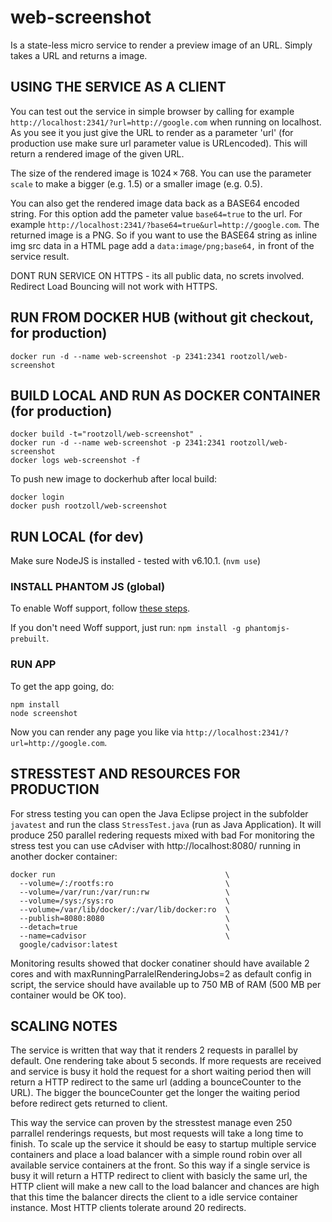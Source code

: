web-screenshot
==============

Is a state-less micro service to render a preview image of an URL. Simply takes a URL and returns a image. 

## USING THE SERVICE AS A CLIENT

You can test out the service in simple browser by calling for example `http://localhost:2341/?url=http://google.com` when running on localhost. As you see it you just give the URL to render as a parameter 'url' (for production use make sure url parameter value is URLencoded). This will return a rendered image of the given URL. 

The size of the rendered image is 1024 × 768. You can use the parameter `scale` to make a bigger (e.g. 1.5) or a smaller image (e.g. 0.5).

You can also get the rendered image data back as a BASE64 encoded string. For this option add the pameter value `base64=true` to the url. For example `http://localhost:2341/?base64=true&url=http://google.com`. The returned image is a PNG. So if you want to use the BASE64 string as inline img src data in a HTML page add a `data:image/png;base64,` in front of the service result.

DONT RUN SERVICE ON HTTPS - its all public data, no screts involved. Redirect Load Bouncing will not work with HTTPS.

## RUN FROM DOCKER HUB (without git checkout, for production)

```
docker run -d --name web-screenshot -p 2341:2341 rootzoll/web-screenshot
```

## BUILD LOCAL AND RUN AS DOCKER CONTAINER (for production)

```
docker build -t="rootzoll/web-screenshot" .
docker run -d --name web-screenshot -p 2341:2341 rootzoll/web-screenshot
docker logs web-screenshot -f
```

To push new image to dockerhub after local build:

```
docker login
docker push rootzoll/web-screenshot
```

## RUN LOCAL (for dev)

Make sure NodeJS is installed - tested with v6.10.1. (`nvm use`)

### INSTALL PHANTOM JS (global)

To enable Woff support, follow [these steps](http://squallssck.github.io/blog/2013/03/07/about-how-to-make-phantomjs-support-google-web-fonts/).

If you don't need Woff support, just run: `npm install -g phantomjs-prebuilt`.

### RUN APP

To get the app going, do:

```
npm install
node screenshot
```

Now you can render any page you like via `http://localhost:2341/?url=http://google.com`.

## STRESSTEST AND RESOURCES FOR PRODUCTION

For stress testing you can open the Java Eclipse project in the subfolder `javatest` and run the class `StressTest.java` (run as Java Application). It will produce 250 parallel redering requests mixed with bad For monitoring the stress test you can use cAdviser with http://localhost:8080/ running in another docker container:

```
docker run                                      \
  --volume=/:/rootfs:ro                         \
  --volume=/var/run:/var/run:rw                 \
  --volume=/sys:/sys:ro                         \
  --volume=/var/lib/docker/:/var/lib/docker:ro  \
  --publish=8080:8080                           \
  --detach=true                                 \
  --name=cadvisor                               \
  google/cadvisor:latest 
  ```

Monitoring results showed that docker conatiner should have available 2 cores and with maxRunningParralelRenderingJobs=2 as default config in script, the service should have available up to 750 MB of RAM (500 MB per container would be OK too).

## SCALING NOTES

The service is written that way that it renders 2 requests in parallel by default. One rendering take about 5 seconds. If more requests are received and service is busy it hold the request for a short waiting period then will return a HTTP redirect to the same url (adding a bounceCounter to the URL). The bigger the bounceCounter get the longer the waiting period before redirect gets returned to client.

This way the service can proven by the stresstest manage even 250 parrallel renderings requests, but most requests will take a long time to finish. To scale up the service it should be easy to startup multiple service containers and place a load balancer with a simple round robin over all available service containers at the front. So this way if a single service is busy it will return a HTTP redirect to client with basicly the same url, the HTTP client will make a new call to the load balancer and chances are high that this time the balancer directs the client to a idle service container instance. Most HTTP clients tolerate around 20 redirects. 